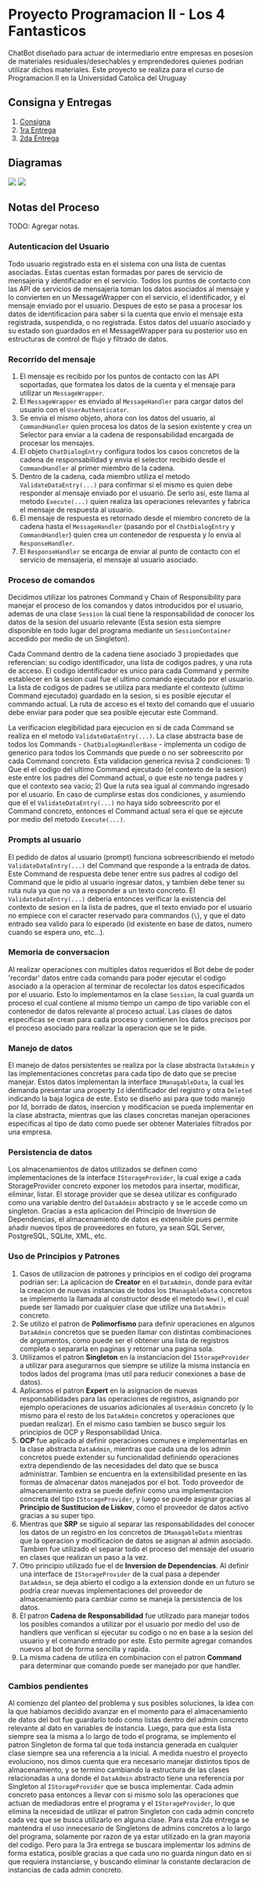 # **Proyecto Programacion II - Los 4 Fantasticos**

ChatBot diseñado para actuar de intermediario entre empresas en posesion de materiales residuales/desechables y emprendedores quienes podrian utilizar dichos materiales. Este proyecto se realiza para el curso de Programacion II en la Universidad Catolica del Uruguay

## **Consigna y Entregas**

1. [Consigna](./docs/Consigna/Consigna.md)
2. [1ra Entrega](./docs/Entregas/Entrega1.md)
3. [2da Entrega](./docs/Entregas/Entrega2.md)

## **Diagramas**

<img src="./docs/Diagramas/DiagramaUML.svg">
<img src="./docs/Diagramas/DiagramaFlujoEmpresa.svg">

## **Notas del Proceso**

TODO: Agregar notas.

### **Autenticacion del Usuario**

Todo usuario registrado esta en el sistema con una lista de cuentas asociadas. Estas cuentas estan formadas por pares de servicio de mensajeria y identificador en el servicio. Todos los puntos de contacto con las API de servicios de mensajeria toman los datos asociados al mensaje y lo convierten en un MessageWrapper con el servicio, el identificador, y el mensaje enviado por el usuario. Despues de esto se pasa a procesar los datos de identificacion para saber si la cuenta que envio el mensaje esta registrada, suspendida, o no registrada. Estos datos del usuario asociado y su estado son guardados en el MessageWrapper para su posterior uso en estructuras de control de flujo y filtrado de datos.

### **Recorrido del mensaje**

1. El mensaje es recibido por los puntos de contacto con las API soportadas, que formatea los datos de la cuenta y el mensaje para utilizar un `MessageWrapper`.
2. El `MessageWrapper` es enviado al `MessageHandler` para cargar datos del usuario con el `UserAuthenticator`.
3. Se envia el mismo objeto, ahora con los datos del usuario, al `CommandHandler` quien procesa los datos de la sesion existente y crea un Selector para enviar a la cadena de responsabilidad encargada de procesar los mensajes.
4. El objeto `ChatDialogEntry` configura todos los casos concretos de la cadena de responsabilidad y envia el selector recibido desde el `CommandHandler` al primer miembro de la cadena.
5. Dentro de la cadena, cada miembro utiliza el metodo `ValidateDataEntry(...)` para confirmar si el mismo es quien debe responder al mensaje enviado por el usuario. De serlo asi, este llama al metodo `Execute(...)` quien realiza las operaciones relevantes y fabrica el mensaje de respuesta al usuario.
6. El mensaje de respuesta es retornado desde el miembro concreto de la cadena hasta el `MessageHandler` (pasando por el `ChatDialogEntry` y `CommandHandler`) quien crea un contenedor de respuesta y lo envia al `ResponseHandler`.
7. El `ResponseHandler` se encarga de enviar al punto de contacto con el servicio de mensajeria, el mensaje al usuario asociado.

### **Proceso de comandos**

Decidimos utilizar los patrones Command y Chain of Responsibility para manejar el proceso de los comandos y datos introducidos por el usuario, ademas de una clase `Session` la cual tiene la responsabilidad de conocer los datos de la sesion del usuario relevante (Esta sesion esta siempre disponible en todo lugar del programa mediante un `SessionContainer` accedido por medio de un Singleton). 

Cada Command dentro de la cadena tiene asociado 3 propiedades que referencian: su codigo identificador, una lista de codigos padres, y una ruta de acceso. El codigo identificador es unico para cada Command y permite establecer en la sesion cual fue el ultimo comando ejecutado por el usuario. La lista de codigos de padres se utiliza para mediante el contexto (ultimo Command ejecutado) guardado en la sesion, si es posible ejecutar el commando actual. La ruta de acceso es el texto del comando que el usuario debe enviar para poder que sea posible ejecutar este Command.

La verificacion elegibilidad para ejecucion en si de cada Command se realiza en el metodo `ValidateDataEntry(...)`. La clase abstracta base de todos los Commands - `ChatDialogHandlerBase` - implementa un codigo de generico para todos los Commands que puede o no ser sobreescrito por cada Command concreto. Esta validacion generica revisa 2 condiciones: 1) Que el el codigo del ultimo Command ejecutado (el contexto de la sesion) este entre los padres del Command actual, o que este no tenga padres y que el contexto sea vacio; 2) Que la ruta sea igual al commando ingresado por el usuario. En caso de cumplirse estas dos condiciones, y asumiendo que el el `ValidateDataEntry(...)` no haya sido sobreescrito por el Command concreto, entonces el Command actual sera el que se ejecute por medio del metodo `Execute(...)`.

### **Prompts al usuario**

El pedido de datos al usuario (prompt) funciona sobreescribiendo el metodo `ValidateDataEntry(...)` del Command que responde a la entrada de datos. Este Command de respuesta debe tener entre sus padres al codigo del Command que le pidio al usuario ingresar datos, y tambien debe tener su ruta nula ya que no va a responder a un texto concreto. El `ValidateDataEntry(...)` deberia entonces verificar la existencia del contexto de sesion en la lista de padres, que el texto enviado por el usuario no empiece con el caracter reservado para commandos (`\`), y que el dato entrado sea valido para lo esperado (id existente en base de datos, numero cuando se espera uno, etc...).

### **Memoria de conversacion**

Al realizar operaciones con multiples datos requeridos el Bot debe de poder 'recordar' datos entre cada comando para poder ejecutar el codigo asociado a la operacion al terminar de recolectar los datos especificados por el usuario. Esto lo implementamos en la clase `Session`, la cual guarda un proceso el cual contiene al mismo tiempo un campo de tipo variable con el contenedor de datos relevante al proceso actual. Las clases de datos especificas se crean para cada proceso y contienen los datos precisos por el proceso asociado para realizar la operacion que se le pide.

### **Manejo de datos**

El manejo de datos persistentes se realiza por la clase abstracta `DataAdmin` y las implementaciones concretas para cada tipo de dato que se precise manejar. Estos datos implementan la interface `IManagableData`, la cual les demanda presentar una property `Id` identificador del registro y otra `Deleted` indicando la baja logica de este. Esto se diseño asi para que todo manejo por Id, borrado de datos, insercion y modificacion se pueda implementar en la clase abstracta, mientras que las clases concretas manejan operaciones especificas al tipo de dato como puede ser obtener Materiales filtrados por una empresa. 

### **Persistencia de datos**

Los almacenamientos de datos utilizados se definen como implementaciones de la interface `IStorageProvider`, la cual exige a cada StorageProvider concreto exponer los metodos para insertar, modificar, eliminar, listar. El storage provider que se desea utilizar es configurado como una variable dentro del `DataAdmin` abstracto y se le accede como un singleton. Gracias a esta aplicacion del Principio de Inversion de Dependencias, el almacenamiento de datos es extensible pues permite añadir nuevos tipos de proveedores en futuro, ya sean SQL Server, PostgreSQL, SQLite, XML, etc.

### **Uso de Principios y Patrones**

1. Casos de utilizacion de patrones y principios en el codigo del programa podrian ser: La aplicacion de **Creator** en el `DataAdmin`, donde para evitar la creacion de nuevas instancias de todos los `IManagableData` concretos se implemento la llamada al constructor desde el metodo `New()`, el cual puede ser llamado por cualquier clase que utilize una `DataAdmin` concreto. 
2. Se utilizo el patron de **Polimorfismo** para definir operaciones en algunos `DataAdmin` concretos que se pueden llamar con distintas combinaciones de argumentos, como puede ser el obtener una lista de registros completa o separarla en paginas y retornar una pagina sola. 
3. Utilizamos el patron **Singleton** en la instanciacion del `IStorageProvider` a utilizar para asegurarnos que siempre se utilize la misma instancia en todos lados del programa (mas util para reducir conexiones a base de datos). 
4. Aplicamos el patron **Expert** en la asignacion de nuevas responsabilidades para las operaciones de registros, asignando por ejemplo operaciones de usuarios adicionales al `UserAdmin` concreto (y lo mismo para el resto de los `DataAdmin` concretos y operaciones que puedan realizar). En el mismo caso tambien se busco seguir los principios de OCP y Responsabilidad Unica.
5. **OCP** fue aplicado al definir operaciones comunes e implementarlas en la clase abstracta `DataAdmin`, mientras que cada una de los admin concretos puede extender su funcionalidad definiendo operaciones extra dependiendo de las necesidades del dato que se busca administrar. Tambien se encuentra en la extensibilidad presente en las formas de almacenar datos manejados por el bot. Todo proveedor de almacenamiento extra se puede definir como una implementacion concreta del tipo `IStorageProvider`, y luego se puede asignar gracias al **Principio de Sustitucion de Liskov**, como el proveedor de datos activo gracias a su super tipo.
6. Mientras que **SRP** se siguio al separar las responsabilidades del conocer los datos de un registro en los concretos de `IManagableData` mientras que la operacion y modificacion de datos se asignan al admin asociado. Tambien fue utilizado el separar todo el proceso del mensaje del usuario en clases que realizan un paso a la vez.
7. Otro principio utilizado fue el de **Inversion de Dependencias**. Al definir una interface de `IStorageProvider` de la cual pasa a depender `DataAdmin`, se deja abierto el codigo a la extension donde en un futuro se podria crear nuevas implementaciones del proveedor de almacenamiento para cambiar como se maneja la persistencia de los datos.
8. El patron **Cadena de Responsabilidad** fue utilizado para manejar todos los posibles comandos a utilizar por el usuario por medio del uso de handlers que verifican si ejecutar su codigo o no en base a la sesion del usuario y el comando entrado por este. Esto permite agregar comandos nuevos al bot de forma sencilla y rapida.
9. La misma cadena de utiliza en combinacion con el patron **Command** para determinar que comando puede ser manejado por que handler.

### **Cambios pendientes**

Al comienzo del planteo del problema y sus posibles soluciones, la idea con la que habiamos decidido avanzar en el momento para el almacenamiento de datos del bot fue guardarlo todo como listas dentro del admin concreto relevante al dato en variables de instancia. Luego, para que esta lista siempre sea la misma a lo largo de todo el programa, se implemento el patron Singleton de forma tal que toda instancia generada en cualquier clase siempre sea una referencia a la inicial. A medida nuestro el proyecto evoluciono, nos dimos cuenta que era necesario manejar distintos tipos de almacenamiento, y se termino cambiando la estructura de las clases relacionadas a una donde el `DataAdmin` abstracto tiene una referencia por Singleton al `IStorageProvider` que se busca implementar. Cada admin concreto pasa entonces a llevar con si mismo solo las operaciones que actuan de mediadoras entre el programa y el `IStorageProvider`, lo que elimina la necesidad de utilizar el patron Singleton con cada admin concreto cada vez que se busca utilizarlo en alguna clase. Para esta 2da entrega se mantendra el uso innecesario de Singletons de admins concretos a lo largo del programa, solamente por razon de ya estar utilizado en la gran mayoria del codigo. Pero para la 3ra entrega se buscara implementar los admins de forma estatica, posible gracias a que cada uno no guarda ningun dato en si que requiera instanciarse, y buscando eliminar la constante declaracion de instancias de cada admin concreto.
